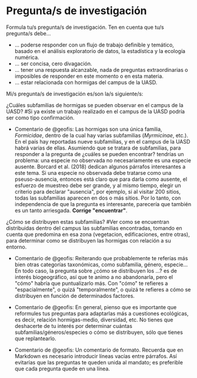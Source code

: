 # Pregunta/s de investigación

Formula tu/s pregunta/s de investigación. Ten en cuenta que tu/s pregunta/s debe...

* ... poderse responder con un flujo de trabajo definible y temático, basado en el análisis exploratorio de datos, la estadística y la ecología numérica.
* ... ser concisa, cero divagación.
* ... tener una respuesta alcanzable, nada de preguntas extraordinarias o imposibles de responder en este momento o en esta materia.
* ... estar relacionada con hormigas del campus de la UASD.

Mi/s pregunta/s de investigación es/son la/s siguiente/s:

¿Cuáles subfamilias de hormigas se pueden observar en el campus de la UASD? #Si ya existe un trabajo realizado en el campus de la UASD podría ser como tipo confirmación.

* Comentario de @geofis: Las hormigas son una única familia, *Formicidae*, dentro de la cual hay varias subfamilias (*Myrmicinae*, etc.). En el país hay reportadas nueve subfamilias, y en el campus de la UASD habrá varias de ellas. Asumiendo que se tratara de subfamilias, para responder a la pregunta de ¿cuáles se pueden encontrar? tendrías un problema: una especie no observada no necesariamente es una especie ausente. Borcard et al. (2018) dedican algunos párrafos interesantes a este tema. Si una especie no observada debe tratarse como una pseuso-ausencia, entonces está claro que para darla como ausente, el esfuerzo de muestreo debe ser grande, y al mismo tiempo, elegir un criterio para declarar "ausencia", por ejemplo, si al visitar 200 sitios, todas las subfamilias aparecen en dos o más sitios. Por lo tanto, con independencia de que la pregunta es interesante, parecería que también es un tanto arriesgada. **Corrige "encuentrar"**.

¿Cómo se distribuyen estas subfamilias? #Ver como se encuentran distribuidas dentro del campus las subfamilias encontradas, tomando en cuenta que predomina en esa zona (vegetacion, edificaciones, entre otras), para determinar como se distribuyen las hormigas con relación a su entorno.

* Comentario de @geofis: Reiterando que probablemente te referías más bien otras categorías taxonómicas, como subfamilia, género, especie... En todo caso, la pregunta sobre ¿cómo se distribuyen los ...? es de interés biogeográfico, así que te animo a no abandonarla, pero el "cómo" habría que puntualizarlo más. Con "cómo" te refieres a "espacialmente", o quizá "temporalmente", o quizá te refieres a cómo se distribuyen en función de determinados factores. 

* Comentario de @geofis: En general, pienso que es importante que reformules tus preguntas para adaptarlas más a cuestiones ecológicas, es decir, relación hormigas-medio, diversidad, etc. No tienes que deshacerte de tu interés por determinar cuántas subfamilias/géneros/especies o cómo se distribuyen, sólo que tienes que replantearlo.

* Comentario de @geofis: Un comentario de formato. Recuerda que en Markdown es necesario introducir líneas vacías entre párrafos. Así evitarías que las preguntas te queden unida al mandato; es preferible que cada pregunta quede en una línea.
